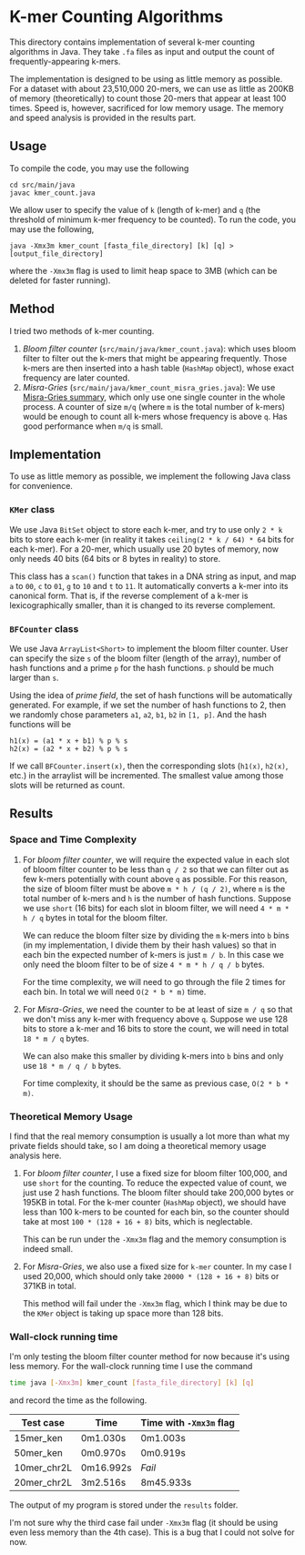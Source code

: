 # K-mer Counting Algorithms

This directory contains implementation of several k-mer counting algorithms in Java. They take `.fa` files as input
and output the count of frequently-appearing k-mers.

The implementation is designed to be using as little memory as possible. For a dataset with about 23,510,000 20-mers,
we can use as little as 200KB of memory (theoretically) to count those 20-mers that appear at least 100 times. Speed
is, however, sacrificed for low memory usage. The memory and speed analysis is provided in the results part.

## Usage

To compile the code, you may use the following

```shell
cd src/main/java
javac kmer_count.java
```

We allow user to specify the value of `k` (length of k-mer) and `q` (the threshold of minimum k-mer frequency to be 
counted). To run the code, you may use the following,

```shell
java -Xmx3m kmer_count [fasta_file_directory] [k] [q] > [output_file_directory]
```

where the `-Xmx3m` flag is used to limit heap space to 3MB (which can be deleted for faster running).

## Method

I tried two methods of k-mer counting.

1. *Bloom filter counter* (`src/main/java/kmer_count.java`): which uses bloom filter to filter out the k-mers that 
   might be appearing frequently. Those k-mers are then inserted into a hash table (`HashMap` object), whose exact frequency are later
   counted.
2. *Misra-Gries* (`src/main/java/kmer_count_misra_gries.java`): We use [Misra-Gries summary](https://en.wikipedia.org/wiki/Misra%E2%80%93Gries_summary), which only use one single
   counter in the whole process. A counter of size `m/q` (where `m` is the total number of k-mers) would be enough to count
   all k-mers whose frequency is above `q`. Has good performance when `m/q` is small.

## Implementation

To use as little memory as possible, we implement the following Java class for convenience.

### `KMer` class

We use Java `BitSet` object to store each k-mer, and try to use only `2 * k` bits to store each k-mer (in reality
it takes `ceiling(2 * k / 64) * 64` bits for each k-mer). For a 20-mer, which usually use 20 bytes of memory, now only needs
40 bits (64 bits or 8 bytes in reality) to store.

This class has a `scan()` function that takes in a DNA string as input, and map `a` to `00`, `c` to `01`, `g` to `10` and `t` to `11`.
It automatically converts a k-mer into its canonical form. That is, if the reverse complement of a k-mer is lexicographically
smaller, than it is changed to its reverse complement.

### `BFCounter` class

We use Java `ArrayList<Short>` to implement the bloom filter counter. User can specify the size `s` of the bloom filter (length
of the array), number of hash functions and a prime `p` for the hash functions. `p` should be much larger than `s`.

Using the idea of *prime field*, the set of hash functions will be automatically generated. For example, if we set the number of hash functions to 2, then
we randomly chose parameters `a1`, `a2`, `b1`, `b2` in `[1, p]`. And the hash functions will be

```
h1(x) = (a1 * x + b1) % p % s
h2(x) = (a2 * x + b2) % p % s
```

If we call `BFCounter.insert(x)`, then the corresponding slots (`h1(x)`, `h2(x)`, etc.) in the arraylist will be incremented.
The smallest value among those slots will be returned as count.


## Results

### Space and Time Complexity

1. For *bloom filter counter*, we will require the expected value in each slot of bloom filter counter to be
   less than `q / 2` so that we can filter out as few k-mers potentially with count above `q` as possible.
   For this reason, the size of bloom filter must be above `m * h / (q / 2)`, where `m` is the total number
   of k-mers and `h` is the number of hash functions. Suppose we use `short` (16 bits) for each slot in bloom filter,
   we will need `4 * m * h / q` bytes in total for the bloom filter.
   
   We can reduce the bloom filter size by dividing the `m` k-mers into `b` bins (in my implementation, I divide them by their
   hash values) so that in each bin the expected number of k-mers is just `m / b`. In this case we only need
   the bloom filter to be of size `4 * m * h / q / b` bytes.

   For the time complexity, we will need to go through the file 2 times for each bin. In total we will need
   `O(2 * b * m)` time.

2. For *Misra-Gries*, we need the counter to be at least of size `m / q` so that we don't miss any k-mer with frequency
   above `q`. Suppose we use 128 bits to store a k-mer and 16 bits to store the count, we will need in total
   `18 * m / q` bytes.

   We can also make this smaller by dividing k-mers into `b` bins and only use `18 * m / q / b` bytes.
   
   For time complexity, it should be the same as previous case, `O(2 * b * m)`.

### Theoretical Memory Usage

I find that the real memory consumption is usually a lot more than what my private fields should take, so I am doing
a theoretical memory usage analysis here.

1. For *bloom filter counter*, I use a fixed size for bloom filter 100,000, and use `short` for the counting. To reduce
   the expected value of count, we just use 2 hash functions. The bloom filter should take 200,000 bytes or
   195KB in total. For the k-mer counter (`HashMap` object), we should have less than 100 k-mers to be counted 
   for each bin, so the counter should take at most `100 * (128 + 16 + 8)` bits, which is neglectable.

   This can be run under the `-Xmx3m` flag and the memory consumption is indeed small.

2. For *Misra-Gries*, we also use a fixed size for `k-mer` counter. In my case I used 20,000, which should only
   take `20000 * (128 + 16 + 8)` bits or 371KB in total.

   This method will fail under the `-Xmx3m` flag, which I think may be due to the `KMer` object is taking up
   space more than 128 bits.

### Wall-clock running time

I'm only testing the bloom filter counter method for now because it's using less memory. For the wall-clock running time I use the command

```bash
time java [-Xmx3m] kmer_count [fasta_file_directory] [k] [q]
```

and record the time as the following.

|Test case|Time|Time with `-Xmx3m` flag|
|---------|----|-----------------------|
|15mer_ken|0m1.030s|0m1.003s|
|50mer_ken|0m0.970s|0m0.919s|
|10mer_chr2L|0m16.992s|*Fail*|
|20mer_chr2L|3m2.516s|8m45.933s|

The output of my program is stored under the `results` folder.

I'm not sure why the third case fail under `-Xmx3m` flag (it should be using even less memory than the 4th case).
This is a bug that I could not solve for now.
